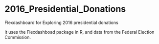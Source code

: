 # 2016_Presidential_Donations
Flexdashboard for Exploring 2016 presidential donations

It uses the Flexdashboad package in R, and data from the Federal Election Commission. 
